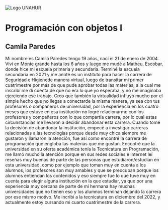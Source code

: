 ![Logo UNAHUR](./UNAHUR.png)

# Programación con objetos I

##  Camila Paredes
Mi nombre es Camila Paredes tengo 19 años, nací el 21 de  enero de 2004. Viví en Monte grande hasta los 6 años y luego me mudé a  Matheu, Escobar, 
donde hice mi escuela primaria y secundaria.
Terminé la escuela secundaria en 2021 y me anoté es un instituto para hacer la carrera de Seguridad e Higienede manera virtual, luego de transitar mi primer 
cuatrimestre por más de que pude aprobar todas las materias, a la cual me inscribí me di cuenta de que no era lo que yo esperaba, y no me imaginaba ejerciendo 
ese trabajo. Creo que también la virtualidad influyó mucho por el simple hecho que no llegas a conectarde la misma manera, ya sea con tus profesores o compañeros 
de universidad, por la experiencia en los cuatro meses que estuve en esa institución no logré relacionarme con los profesores y compañeros con lo que compartía 
carrera, por lo cual estas circunstancias me llevaron a decidir abandonar esta carrera. 
Cuando tomé la decisión de abandonar la institución, empecé a investigar carreras relacionadas a las tecnologías porque desde muy chica siempre me gustaron 
y llamaron la atención, fue así como encontré la carrera de programación que engloba las materias que me gustan. Encontré que la universidad en su oferta académica
tenía la Tecnicatura en Programación, me llamó mucho la atención porque en sus redes sociales e internet leí reseñas muy buenas de parte de las personas que 
estudiaron/estudian en esta universidad, como por ejemplo que toman muy en cuenta a los alumnos, los profesores son muy amables y que se preocupan porque los alumnos
entiendan los contenidos y eso siempre fue lo que tuve muy en cuenta para elegir alguna institución en la que estudiar, ya que por una experiencia muy cercana de parte
de mi hermana hay muchas  universidades que no tienen eso y los alumnos terminan dejando la carrera por ese mismo motivo. 
Me incribi a la tecnicatura en diciembre del 2022, y actualmente estoy cursando mi cuarto cuatrimestre de la carrera.


